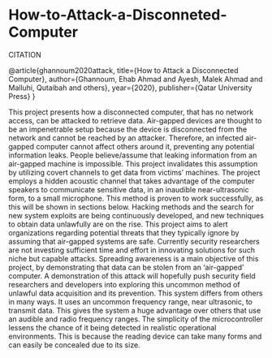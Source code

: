 # How-to-Attack-a-Disconneted-Computer

CITATION

@article{ghannoum2020attack,
  title={How to Attack a Disconnected Computer},
  author={Ghannoum, Ehab Ahmad and Ayesh, Malek Ahmad and Malluhi, Qutaibah and others},
  year={2020},
  publisher={Qatar University Press}
}

This project presents how a disconnected computer, that has no network access, can be attacked to retrieve data. Air-gapped devices are thought to be an impenetrable setup because the device is disconnected from the network and cannot be reached by an attacker. Therefore, an infected air-gapped computer cannot affect others around it, preventing any potential information leaks. People believe/assume that leaking information from an air-gapped machine is impossible. This project invalidates this assumption by utilizing covert channels to get data from victims’ machines. The project employs a hidden acoustic channel that takes advantage of the computer speakers to communicate sensitive data, in an inaudible near-ultrasonic form, to a small microphone. This method is proven to work successfully, as this will be shown in sections below. Hacking methods and the search for new system exploits are being continuously developed, and new techniques to obtain data unlawfully are on the rise. This project aims to alert organizations regarding potential threats that they typically ignore by assuming that air-gapped systems are safe. Currently security researchers are not investing sufficient time and effort in innovating solutions for such niche but capable attacks. Spreading awareness is a main objective of this project, by demonstrating that data can be stolen from an ‘air-gapped’ computer. A demonstration of this attack will hopefully push security field researchers and developers into exploring this uncommon method of unlawful data acquisition and its prevention. This system differs from others in many ways. It uses an uncommon frequency range, near ultrasonic, to transmit data. This gives the system a huge advantage over others that use an audible and radio frequency ranges. The simplicity of the microcontroller lessens the chance of it being detected in realistic operational environments. This is because the reading device can take many forms and can easily be concealed due to its size.
